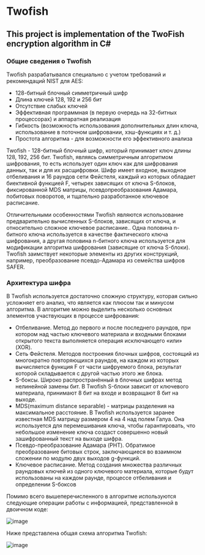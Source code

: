 # Twofish 

## This project is implementation of the TwoFish encryption algorithm in C#

### Общие сведения о Twofish

Twofish разрабатывался специально с учетом требований и рекомендаций NIST для AES:  
- 128-битный блочный симметричный шифр  
- Длина ключей 128, 192 и 256 бит  
- Отсутствие слабых ключей  
- Эффективная программная (в первую очередь на 32-битных процессорах) и аппаратная реализация  
- Гибкость (возможность использования дополнительных длин ключа, использование в поточном шифровании, хэш-функциях и т. д.)  
- Простота алгоритма - для возможности его эффективного анализа  

Twofish - 128-битный блочный шифр, который принимает ключ длины 128, 192, 256 бит. Twofish, являясь симметричным алгоритмом шифрования, то есть использует один ключ как для шифрования данных, так и для их расщифровки. Шифр имеет входное, выходное отбеливания и 16 раундов сети Фейстеля, каждый из которых обладает биективной функцией F, четырех зависящих от ключа S-блоков, фиксированной MDS матрицы, псевдопреобразования Адамара, побитовых поворотов, и тщательно разработанное ключевое расписание.  

Отличительными особенностями Twofish являются использование предварительно вычисленных S-блоков, зависящих от ключа, и относительно сложное ключевое расписание.. Одна половина n-битного ключа используется в качестве фактического ключа шифрования, а другая половина n-битного ключа используется для модификации алгоритма шифрования (зависящие от ключа S-блоки). Twofish заимствует некоторые элементы из других конструкций, например, преобразование псевдо-Адамара из семейства шифров SAFER.

### Архитектура шифра

В Twofish используется достаточно сложную структуру, которая сильно усложняет его анализ, что является как плюсом так и минусом алгоритма. В  алгоритме можно выделить несколько основных элементов участвующих в процессе шифрования:
-	Отбеливание. Метод до первого и после последнего раундов, при котором над частью ключевого материала и входными блоками открытого текста выполняется операция исключающего «или» (XOR). 
-	Сеть Фейстеля. Методов построения блочных шифров, состоящий из многократно повторяющихся раундов, на каждом из которых вычисляется функция F от части шифруемого блока, результат которой складывается с другой частью этого же блока. 
-	S-боксы. Широко распространённый в блочных шифрах метод нелинейной замены бит. В Twofish S-блоки зависит от ключевого материала, принимают 8 бит на входе и возвращают 8 бит на выходе.  
-	MDS(maximum distance separable) - матрицы разделения на максимальное расстояние. В Twofish используется заранее известная MDS матрицу размером 4 на 4 над полем Галуа. Она используется для перемешивания ключа, чтобы гарантировать, что небольшое изменение ключа создаст совершенно новый зашифрованный текст на выходе шифра.
-	Псевдо-преобразование Адамара (PHT). Обратимое преобразование  битовых строк, заключающиеся во взаимном сложении по модулю двух выходов g-функций.
-	Ключевое расписание.  Метод создания множества различных раундовых ключей из одного ключевого материала, которые будут использованы на каждом раунде, процессе отбеливания и определении S-боксов 

Помимо всего вышеперечисленного в алгоритме используются следующие операции работы c информацией, представленной в двоичном коде:

![image](https://user-images.githubusercontent.com/63969430/190260918-dfba6c3c-1ef6-4c0f-97f6-30a3cb3d194a.png)

Ниже представлена общая схема алгоритма Twofish:

 ![image](https://user-images.githubusercontent.com/63969430/190260937-d8ef6a58-d4ac-4f52-9110-ab161b39bcd9.png)
